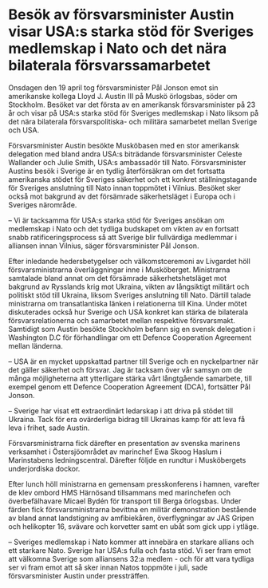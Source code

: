 # Besök av försvarsminister Austin visar USA:s starka stöd för Sveriges medlemskap i Nato och det nära bilaterala försvarssamarbetet

Onsdagen den 19 april tog försvarsminister Pål Jonson emot sin amerikanske kollega Lloyd J. Austin III på Muskö örlogsbas, söder om Stockholm. Besöket var det första av en amerikansk försvarsminister på 23 år och visar på USA:s starka stöd för Sveriges medlemskap i Nato liksom på det nära bilaterala försvarspolitiska\- och militära samarbetet mellan Sverige och USA.


Försvarsminister Austin besökte Musköbasen med en stor amerikansk delegation med bland andra USA:s biträdande försvarsminister Celeste Wallander och Julie Smith, USA:s ambassadör till Nato. Försvarsminister Austins besök i Sverige är en tydlig återförsäkran om det fortsatta amerikanska stödet för Sveriges säkerhet och ett konkret ställningstagande för Sveriges anslutning till Nato innan toppmötet i Vilnius. Besöket sker också mot bakgrund av det försämrade säkerhetsläget i Europa och i Sveriges närområde.

– Vi är tacksamma för USA:s starka stöd för Sveriges ansökan om medlemskap i Nato och det tydliga budskapet om vikten av en fortsatt snabb ratificeringsprocess så att Sverige blir fullvärdiga medlemmar i alliansen innan Vilnius, säger försvarsminister Pål Jonson.

Efter inledande hedersbetygelser och välkomstceremoni av Livgardet höll försvarsministrarna överläggningar inne i Musköberget. Ministrarna samtalade bland annat om det försämrade säkerhetshetsläget mot bakgrund av Rysslands krig mot Ukraina, vikten av långsiktigt militärt och politiskt stöd till Ukraina, liksom Sveriges anslutning till Nato. Därtill talade ministrarna om transatlantiska länken i relationerna till Kina. Under mötet diskuterades också hur Sverige och USA konkret kan stärka de bilaterala försvarsrelationerna och samarbetet mellan respektive försvarsmakt. Samtidigt som Austin besökte Stockholm befann sig en svensk delegation i Washington D.C för förhandlingar om ett Defence Cooperation Agreement mellan länderna.

– USA är en mycket uppskattad partner till Sverige och en nyckelpartner när det gäller säkerhet och försvar. Jag är tacksam över vår samsyn om de många möjligheterna att ytterligare stärka vårt långtgående samarbete, till exempel genom ett Defence Cooperation Agreement (DCA), fortsätter Pål Jonson.

– Sverige har visat ett extraordinärt ledarskap i att driva på stödet till Ukraina. Tack för era ovärderliga bidrag till Ukrainas kamp för att leva få leva i frihet, sade Austin.

Försvarsministrarna fick därefter en presentation av svenska marinens verksamhet i Östersjöområdet av marinchef Ewa Skoog Haslum i Marinstabens ledningscentral. Därefter följde en rundtur i Musköbergets underjordiska dockor.

Efter lunch höll ministrarna en gemensam presskonferens i hamnen, varefter de klev ombord HMS Härnösand tillsammans med marinchefen och överbefälhavare Micael Bydén för transport till Berga örlogsbas. Under färden fick försvarsministrarna bevittna en militär demonstration bestående av bland annat landstigning av amfibiekåren, överflygningar av JAS Gripen och helikopter 16, svävare och korvetter samt en ubåt som gick upp i ytläge.

– Sveriges medlemskap i Nato kommer att innebära en starkare allians och ett starkare Nato. Sverige har USA:s fulla och fasta stöd. Vi ser fram emot att välkomna Sverige som alliansens 32:a medlem \- och för att vara tydliga ser vi fram emot att så sker innan Natos toppmöte i juli, sade försvarsminister Austin under pressträffen.
